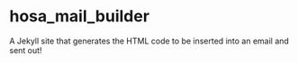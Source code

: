 # hosa_mail_builder
A Jekyll site that generates the HTML code to be inserted into an email and sent out!
